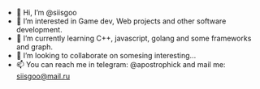 - 👋 Hi, I’m @siisgoo
- 👀 I’m interested in Game dev, Web projects and other software development.
- 🌱 I’m currently learning C++, javascript, golang and some frameworks and graph.
- 💞️ I’m looking to collaborate on somesing interesting...
- 📫 You can reach me in telegram: @apostrophick and mail me: siisgoo@mail.ru

<!---
siisgoo/siisgoo is a ✨ special ✨ repository because its `README.md` (this file) appears on your GitHub profile.
You can click the Preview link to take a look at your changes.
--->
